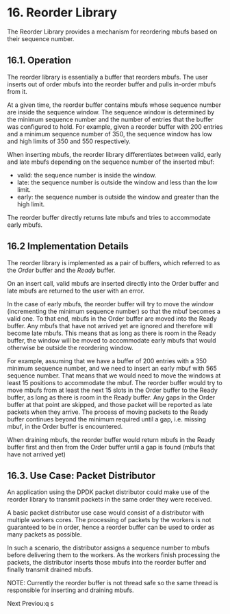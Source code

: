 # 16. Reorder Library

The Reorder Library provides a mechanism for reordering mbufs based on their sequence number.


## 16.1. Operation

The reorder library is essentially a buffer that reorders mbufs. The user inserts out of order mbufs into the reorder buffer and pulls in-order mbufs from it.

At a given time, the reorder buffer contains mbufs whose sequence number are inside the sequence window. The sequence window is determined by the minimum sequence number and the number of entries that the buffer was configured to hold. For example, given a reorder buffer with 200 entries and a minimum sequence number of 350, the sequence window has low and high limits of 350 and 550 respectively.

When inserting mbufs, the reorder library differentiates between valid, early and late mbufs depending on the sequence number of the inserted mbuf:

- valid: the sequence number is inside the window.
- late: the sequence number is outside the window and less than the low limit.
- early: the sequence number is outside the window and greater than the high limit.

The reorder buffer directly returns late mbufs and tries to accommodate early mbufs.

## 16.2 Implementation Details

The reorder library is implemented as a pair of buffers, which referred to as the _Order_ buffer and the _Ready_ buffer.

On an insert call, valid mbufs are inserted directly into the Order buffer and late mbufs are returned to the user with an error.

In the case of early mbufs, the reorder buffer will try to move the window (incrementing the minimum sequence number) so that the mbuf becomes a valid one. To that end, mbufs in the Order buffer are moved into the Ready buffer. Any mbufs that have not arrived yet are ignored and therefore will become late mbufs. This means that as long as there is room in the Ready buffer, the window will be moved to accommodate early mbufs that would otherwise be outside the reordering window.

For example, assuming that we have a buffer of 200 entries with a 350 minimum sequence number, and we need to insert an early mbuf with 565 sequence number. That means that we would need to move the windows at least 15 positions to accommodate the mbuf. The reorder buffer would try to move mbufs from at least the next 15 slots in the Order buffer to the Ready buffer, as long as there is room in the Ready buffer. Any gaps in the Order buffer at that point are skipped, and those packet will be reported as late packets when they arrive. The process of moving packets to the Ready buffer continues beyond the minimum required until a gap, i.e. missing mbuf, in the Order buffer is encountered.

When draining mbufs, the reorder buffer would return mbufs in the Ready buffer first and then from the Order buffer until a gap is found (mbufs that have not arrived yet)

## 16.3. Use Case: Packet Distributor

An application using the DPDK packet distributor could make use of the reorder library to transmit packets in the same order they were received.

A basic packet distributor use case would consist of a distributor with multiple workers cores. The processing of packets by the workers is not guaranteed to be in order, hence a reorder buffer can be used to order as many packets as possible.

In such a scenario, the distributor assigns a sequence number to mbufs before delivering them to the workers. As the workers finish processing the packets, the distributor inserts those mbufs into the reorder buffer and finally transmit drained mbufs.

NOTE: Currently the reorder buffer is not thread safe so the same thread is responsible for inserting and draining mbufs.

Next  Previou:q
s
